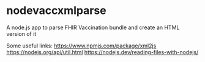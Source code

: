 # nodevaccxmlparse
A node.js app to parse FHIR Vaccination bundle and create an HTML version of it

Some useful links:
https://www.npmjs.com/package/xml2js
https://nodejs.org/api/util.html
https://nodejs.dev/reading-files-with-nodejs/
